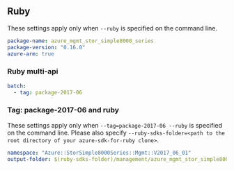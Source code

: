 ## Ruby

These settings apply only when `--ruby` is specified on the command line.

``` yaml
package-name: azure_mgmt_stor_simple8000_series
package-version: "0.16.0"
azure-arm: true
```

### Ruby multi-api

``` yaml $(ruby) && $(multiapi)
batch:
  - tag: package-2017-06
```

### Tag: package-2017-06 and ruby

These settings apply only when `--tag=package-2017-06 --ruby` is specified on the command line.
Please also specify `--ruby-sdks-folder=<path to the root directory of your azure-sdk-for-ruby clone>`.

``` yaml $(tag) == 'package-2017-06' && $(ruby)
namespace: "Azure::StorSimple8000Series::Mgmt::V2017_06_01"
output-folder: $(ruby-sdks-folder)/management/azure_mgmt_stor_simple8000_series/lib
```
